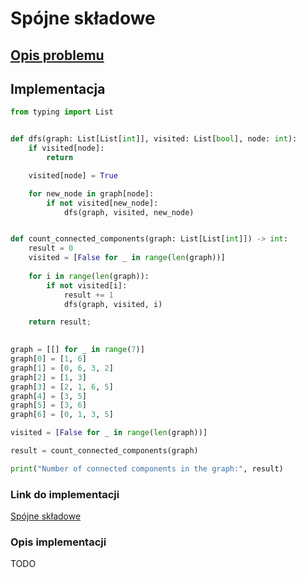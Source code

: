 # Spójne składowe

## [Opis problemu](../../../../algorithms/graphs/connected-components.md)


## Implementacja

```python
from typing import List


def dfs(graph: List[List[int]], visited: List[bool], node: int):
    if visited[node]:
        return

    visited[node] = True

    for new_node in graph[node]:
        if not visited[new_node]:
            dfs(graph, visited, new_node)


def count_connected_components(graph: List[List[int]]) -> int:
    result = 0
    visited = [False for _ in range(len(graph))]
    
    for i in range(len(graph)):
        if not visited[i]:
            result += 1
            dfs(graph, visited, i)

    return result;
    

graph = [[] for _ in range(7)]
graph[0] = [1, 6]
graph[1] = [0, 6, 3, 2]
graph[2] = [1, 3]
graph[3] = [2, 1, 6, 5]
graph[4] = [3, 5]
graph[5] = [3, 6]
graph[6] = [0, 1, 3, 5]

visited = [False for _ in range(len(graph))]

result = count_connected_components(graph)

print("Number of connected components in the graph:", result)
```

### Link do implementacji

[Spójne składowe](https://ideone.com/68F4l6)

### Opis implementacji

TODO

